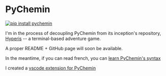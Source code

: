 # PyChemin
[![pip install pychemin](https://img.shields.io/badge/pip%20install-pychemin-blue)](https://pypi.org/project/pychemin)

I'm in the process of decoupling PyChemin from its inception's repository, [Hyperis](github.com/ewen-lbh/hyperis) -- a terminal-based adventure game.

A proper README + GitHub page will soon be available.

In the meantime, if you can read french, you can [learn PyChemin's syntax](ewen-lbh.github.io/hyperis)

I created a [vscode extension for PyChemin](https://github.com/ewen-lbh/vscode-pychemin)

